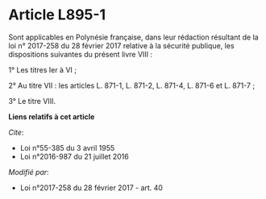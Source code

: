 # Article L895-1

Sont applicables en Polynésie française, dans leur rédaction résultant de la                 loi n° 2017-258 du 28 février
2017 relative à la sécurité publique, les dispositions suivantes du présent livre VIII : 

1° Les titres Ier à VI ; 

2° Au titre VII : les articles L. 871-1, L. 871-2, L. 871-4, L. 871-6 et L. 871-7 ; 

3° Le titre VIII.

**Liens relatifs à cet article**

_Cite_:

  - Loi n°55-385 du 3 avril 1955
  - Loi n°2016-987 du 21 juillet 2016

_Modifié par_:

  - Loi n°2017-258 du 28 février 2017 - art. 40
